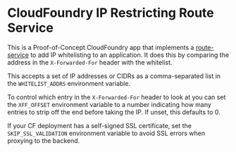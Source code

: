 # CloudFoundry IP Restricting Route Service

This is a Proof-of-Concept CloudFoundry app that implements a
[route-service](https://docs.cloudfoundry.org/services/route-services.html) to
add IP whitelisting to an application. It does this by comparing the address in
the `X-Forwarded-For` header with the whitelist.

This accepts a set of IP addresses or CIDRs as a comma-separated list in the
`WHITELIST_ADDRS` environment variable.

To control which entry in the `X-Forwarded-For` header to look at you can set
the `XFF_OFFSET` environment variable to a number indicating how many entries
to strip off the end before taking the IP. If unset, this defaults to 0.

If your CF deployment has a self-signed SSL certificate, set the
`SKIP_SSL_VALIDATION` environment variable to avoid SSL errors when proxying to
the backend.
